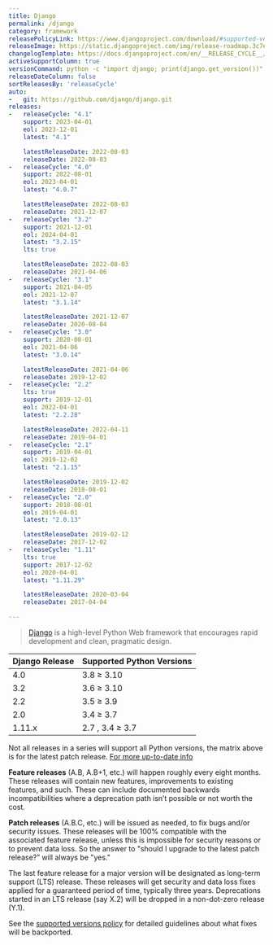```yaml
---
title: Django
permalink: /django
category: framework
releasePolicyLink: https://www.djangoproject.com/download/#supported-versions
releaseImage: https://static.djangoproject.com/img/release-roadmap.3c7ece4f31b3.png
changelogTemplate: https://docs.djangoproject.com/en/__RELEASE_CYCLE__/releases/__LATEST__/
activeSupportColumn: true
versionCommand: python -c "import django; print(django.get_version())"
releaseDateColumn: false
sortReleasesBy: 'releaseCycle'
auto:
-   git: https://github.com/django/django.git
releases:
-   releaseCycle: "4.1"
    support: 2023-04-01
    eol: 2023-12-01
    latest: "4.1"

    latestReleaseDate: 2022-08-03
    releaseDate: 2022-08-03
-   releaseCycle: "4.0"
    support: 2022-08-01
    eol: 2023-04-01
    latest: "4.0.7"

    latestReleaseDate: 2022-08-03
    releaseDate: 2021-12-07
-   releaseCycle: "3.2"
    support: 2021-12-01
    eol: 2024-04-01
    latest: "3.2.15"
    lts: true

    latestReleaseDate: 2022-08-03
    releaseDate: 2021-04-06
-   releaseCycle: "3.1"
    support: 2021-04-05
    eol: 2021-12-07
    latest: "3.1.14"

    latestReleaseDate: 2021-12-07
    releaseDate: 2020-08-04
-   releaseCycle: "3.0"
    support: 2020-08-01
    eol: 2021-04-06
    latest: "3.0.14"

    latestReleaseDate: 2021-04-06
    releaseDate: 2019-12-02
-   releaseCycle: "2.2"
    lts: true
    support: 2019-12-01
    eol: 2022-04-01
    latest: "2.2.28"

    latestReleaseDate: 2022-04-11
    releaseDate: 2019-04-01
-   releaseCycle: "2.1"
    support: 2019-04-01
    eol: 2019-12-02
    latest: "2.1.15"

    latestReleaseDate: 2019-12-02
    releaseDate: 2018-08-01
-   releaseCycle: "2.0"
    support: 2018-08-01
    eol: 2019-04-01
    latest: "2.0.13"

    latestReleaseDate: 2019-02-12
    releaseDate: 2017-12-02
-   releaseCycle: "1.11"
    lts: true
    support: 2017-12-02
    eol: 2020-04-01
    latest: "1.11.29"

    latestReleaseDate: 2020-03-04
    releaseDate: 2017-04-04

---
```


> [Django](https://www.djangoproject.com/) is a high-level Python Web framework that encourages rapid development and clean, pragmatic design.

Django Release|Supported Python Versions
--------------|-------------------------
4.0           |3.8 ≥ 3.10
3.2           |3.6 ≥ 3.10
2.2           |3.5 ≥ 3.9
2.0           |3.4 ≥ 3.7
1.11.x        |2.7 , 3.4 ≥ 3.7

Not all releases in a series will support all Python versions, the matrix above is for the latest patch release.
[For more up-to-date info](https://docs.djangoproject.com/en/4.0/faq/install/#what-python-version-can-i-use-with-django)

**Feature releases** (A.B, A.B+1, etc.) will happen roughly every eight months. These releases will contain new features, improvements to existing features, and such. These can include documented backwards incompatibilities where a deprecation path isn’t possible or not worth the cost.

**Patch releases** (A.B.C, etc.) will be issued as needed, to fix bugs and/or security issues. These releases will be 100% compatible with the associated feature release, unless this is impossible for security reasons or to prevent data loss. So the answer to "should I upgrade to the latest patch release?” will always be "yes."

The last feature release for a major version will be designated as long-term support (LTS) release. These releases will get security and data loss fixes applied for a guaranteed period of time, typically three years. Deprecations started in an LTS release (say X.2) will be dropped in a non-dot-zero release (Y.1).

See the [supported versions policy](https://docs.djangoproject.com/en/dev/internals/release-process/#supported-versions) for detailed guidelines about what fixes will be backported.
